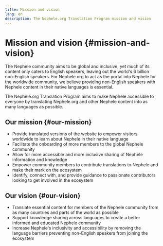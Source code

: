 ```yaml
---
title: Mission and vision
lang: en
description: The Nephele.org Translation Program mission and vision
---
```


# Mission and vision {#mission-and-vision}

The Nephele community aims to be global and inclusive, yet much of its content only caters to English speakers, leaving out the world's 6 billion non-English speakers. For Nephele.org to act as the portal into Nephele for the worldwide community, we believe providing non-English speakers with Nephele content in their native languages is essential.

The Nephele.org Translation Program aims to make Nephele accessible to everyone by translating Nephele.org and other Nephele content into as many languages as possible.

## Our mission {#our-mission}

- Provide translated versions of the website to empower visitors worldwide to learn about Nephele in their native language
- Facilitate the onboarding of more members to the global Nephele community
- Allow for more accessible and more inclusive sharing of Nephele information and knowledge
- Empower community members to contribute translations to Nephele and make their mark on the ecosystem
- Identify, connect with, and provide guidance to passionate contributors looking to get involved in the ecosystem

## Our vision {#our-vision}

- Translate essential content for members of the Nephele community from as many countries and parts of the world as possible
- Support knowledge sharing across languages to create a better informed and educated Nephele community
- Increase Nephele's inclusivity and accessibility by removing the language barriers preventing non-English speakers from joining the ecosystem
